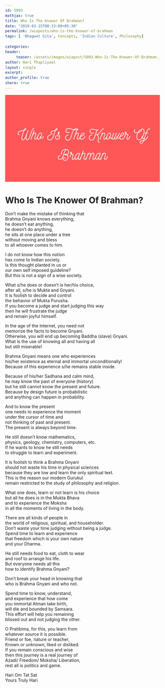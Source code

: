 ```yaml
--- 
id: 5093
mathjax: true  
title: Who Is The Knower Of Brahman?
date: "2019-03-15T08:33:00+05:30"
permalink: /wiaposts/who-is-the-knower-of-brahman
tags: [ 'Bhagwat Gita', Concepts, 'Indian Culture', Philosophy]    

categories: 
header:
     teaser: /assets/images/wiapost/5093-Who-Is-The-Knower-Of-Brahman.jpg
author: Hari Thapliyaal 
layout: single 
excerpt:  
author_profile: true 
share: true 
---
```


![Who Is The Knower Of Brahman?](/assets/images/wiapost/5093-Who-Is-The-Knower-Of-Brahman.jpg)  
   
# Who Is The Knower Of Brahman?   
    
Don’t make the mistake of thinking that     
Brahma Gnyani knows everything,     
he doesn’t eat anything,     
he doesn’t do anything,     
he sits at one place under a tree     
without moving and bless     
to all whoever comes to him.    
    
I do not know how this notion     
has come to Indian society.     
Is this thought planted in us or     
our own self imposed guideline?     
But this is not a sign of a wise society.    
    
What s/he does or doesn’t is her/his choice,     
after all, s/he is Mukta and Gnyani.     
It is foolish to decide and control     
the behavior of Mukta Purusha.     
If you become a judge and start judging this way     
then he will frustrate the judge     
and remain joyful himself.    
    
In the age of the Internet, you need not     
memorize the facts to become Gnyani.     
Otherwise, you will end up becoming Baddha (slave) Gnyani.     
What is the use of knowing all and having all     
but still miserable!    
    
Brahma Gnyani means one who experiences     
his/her existence as eternal and immortal unconditionally!     
Because of this experience s/he remains stable inside.    
    
Because of his/her Sadhana and calm mind,     
he may know the past of everyone (history)     
but he still cannot know the present and future.     
Because by design future is probabilistic     
and anything can happen in probability.    
    
And to know the present     
one needs to experience the moment     
under the cursor of time and     
not thinking of past and present.     
The present is always beyond time.    
    
He still doesn’t know mathematics,     
physics, geology, chemistry, computers, etc.     
If he wants to know he still needs     
to struggle to learn and experiment.    
    
It is foolish to think a Brahma Gnyani     
should not waste his time in physical sciences     
because they are low and learn the only spiritual text.     
This is the reason our modern Gurukul     
remain restricted to the study of philosophy and religion.    
    
What one does, learn or not learn is his choice     
but all he does is in the Mukta Bhava     
and to experience the Moksha     
in all the moments of living in the body.    
    
There are all kinds of people in     
the world of religious, spiritual, and householder.     
Don’t waste your time judging without being a judge.     
Spend time to learn and experience     
that freedom which is your own nature     
and your Dharma.    
    
He still needs food to eat, cloth to wear     
and roof to arrange his life.     
But everyone needs all this     
how to identify Brahma Gnyani?    
    
Don’t break your head in knowing that     
who is Brahma Gnyani and who not.    
    
Spend time to know, understand,     
and experience that how come     
you immortal Atman take birth,     
will die and bounded by Samsara.     
This effort will help you remaining     
blissed out and not judging the other.    
    
O Pratibima, for this, you learn from     
whatever source it is possible.     
Friend or foe, nature or teacher,     
Known or unknown, liked or disliked.     
If you remain conscious and wise     
then this journey is a real journey of     
Azadi/ Freedom/ Moksha/ Liberation,     
rest all is politics and game.    
    
Hari Om Tat Sat     
Yours Truly Hari    
